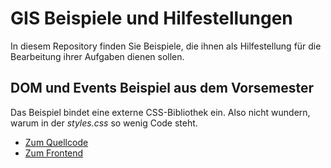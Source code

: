 # GIS Beispiele und Hilfestellungen

In diesem Repository finden Sie Beispiele, die ihnen als Hilfestellung für die Bearbeitung ihrer Aufgaben dienen sollen.

## DOM und Events Beispiel aus dem Vorsemester

Das Beispiel bindet eine externe CSS-Bibliothek ein. Also nicht wundern, warum in der *styles.css* so wenig Code steht.

* [Zum Quellcode](https://github.com/PhilippOesch/GIS_Beispiele_und_Hilfestellungen_SoSe2022/tree/main/DOM_Events_Beispiel_Vorsemester)
* [Zum Frontend](https://philippoesch.github.io/GIS_Beispiele_und_Hilfestellungen_SoSe2022/DOM_Events_Beispiel_Vorsemester/)
